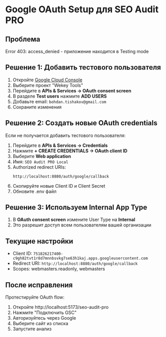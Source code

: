 # Google OAuth Setup для SEO Audit PRO

## Проблема
Error 403: access_denied - приложение находится в Testing mode

## Решение 1: Добавить тестового пользователя

1. Откройте [Google Cloud Console](https://console.cloud.google.com/)
2. Выберите проект "Wekey Tools"
3. Перейдите в **APIs & Services → OAuth consent screen**
4. В разделе **Test users** нажмите **ADD USERS**
5. Добавьте email: `bohdan.tishakov@gmail.com`
6. Сохраните изменения

## Решение 2: Создать новые OAuth credentials

Если не получается добавить тестового пользователя:

1. Перейдите в **APIs & Services → Credentials**
2. Нажмите **+ CREATE CREDENTIALS → OAuth client ID**
3. Выберите **Web application**
4. Имя: `SEO Audit PRO Local`
5. Authorized redirect URIs:
   ```
   http://localhost:8880/auth/google/callback
   ```
6. Скопируйте новые Client ID и Client Secret
7. Обновите .env файл

## Решение 3: Используем Internal App Type

1. В **OAuth consent screen** измените User Type на **Internal**
2. Это разрешит доступ всем пользователям вашей организации

## Текущие настройки

- Client ID: `751826217400-c9gh82tvt1r8d7mnnbsvkg7se63h1kaj.apps.googleusercontent.com`
- Redirect URI: `http://localhost:8880/auth/google/callback`
- Scopes: webmasters.readonly, webmasters

## После исправления

Протестируйте OAuth flow:
1. Откройте http://localhost:5173/seo-audit-pro
2. Нажмите "Подключить GSC"
3. Авторизуйтесь через Google
4. Выберите сайт из списка
5. Запустите анализ